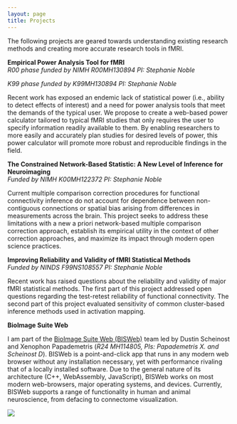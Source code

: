 ```yaml
---
layout: page
title: Projects
---
```

The following projects are geared towards understanding existing research methods and creating more accurate research tools in fMRI.

**Empirical Power Analysis Tool for fMRI**  
_R00 phase funded by NIMH R00MH130894_
_PI: Stephanie Noble_

_K99 phase funded by K99MH130894_
_PI: Stephanie Noble_

Recent work has exposed an endemic lack of statistical power (i.e., ability to detect effects of interest) and a need for power analysis tools that meet the demands of the typical user. We propose to create a web-based power calculator tailored to typical fMRI studies that only requires the user to specify information readily available to them. By enabling researchers to more easily and accurately plan studies for desired levels of power, this power calculator will promote more robust and reproducible findings in the field.

**The Constrained Network-Based Statistic: A New Level of Inference for Neuroimaging**  
_Funded by NIMH K00MH122372_
_PI: Stephanie Noble_

Current multiple comparison correction procedures for functional connectivity inference do not account for dependence between non-contiguous connections or spatial bias arising from differences in measurements across the brain. This project seeks to address these limitations with a new a priori network-based multiple comparison correction approach, establish its empirical utility in the context of other correction approaches, and maximize its impact through modern open science practices.

**Improving Reliability and Validity of fMRI Statistical Methods**  
_Funded by NINDS F99NS108557_
_PI: Stephanie Noble_

Recent work has raised questions about the reliability and validity of major fMRI statistical methods. The first part of this project addressed open questions regarding the test-retest reliability of functional connectivity. The second part of this project evaluated sensitivity of common cluster-based inference methods used in activation mapping.

**BioImage Suite Web**

I am part of the [BioImage Suite Web (BISWeb)](https://bioimagesuiteweb.github.io/webapp/) team led by Dustin Scheinost and Xenophon Papademetris (_R24 MH114805, PIs: Papademetris X. and Scheinost D_). BISWeb is a point-and-click app that runs in any modern web browser without any installation necessary, yet with performance rivaling that of a locally installed software. Due to the general nature of its architecture (C++, WebAssembly, JavaScript), BISWeb works on most modern web-browsers, major operating systems, and devices. Currently, BISWeb supports a range of functionality in human and animal neuroscience, from defacing to connectome visualization.

![](https://github.com/bioimagesuiteweb/bisweb/blob/master/web/images/bisweb_newlogo_white_small.png)
